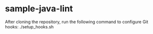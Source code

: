 # sample-java-lint



 
After cloning the repository, run the following command to configure Git hooks:
./setup_hooks.sh





